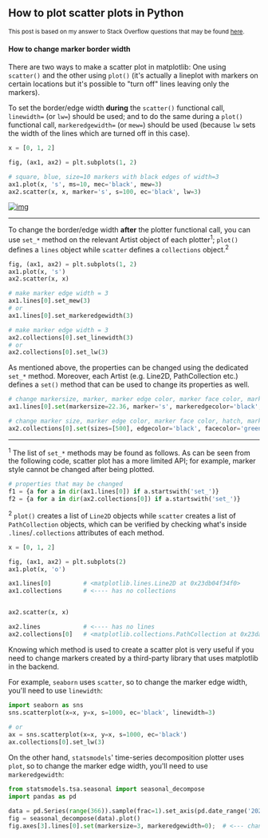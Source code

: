 ## How to plot scatter plots in Python

<sup>This post is based on my answer to Stack Overflow questions that may be found [here](https://stackoverflow.com/a/76838793/19123103). </sup>

#### How to change marker border width

There are two ways to make a scatter plot in matplotlib: One using `scatter()` and the other using `plot()` (it's actually a lineplot with markers on certain locations but it's possible to "turn off" lines leaving only the markers).

To set the border/edge width **during** the `scatter()` functional call, `linewidth=` (or `lw=`) should be used; and to do the same during a `plot()` functional call, `markeredgewidth=` (or `mew=`) should be used (because `lw` sets the width of the lines which are turned off in this case).

```python
x = [0, 1, 2]

fig, (ax1, ax2) = plt.subplots(1, 2)

# square, blue, size=10 markers with black edges of width=3
ax1.plot(x, 's', ms=10, mec='black', mew=3)
ax2.scatter(x, x, marker='s', s=100, ec='black', lw=3)
```

[![img][1]][1]

---

To change the border/edge width **after** the plotter functional call, you can use `set_*` method on the relevant Artist object of each plotter<sup>1</sup>; `plot()` defines a `lines` object while `scatter` defines a `collections` object.<sup>2</sup>

```python
fig, (ax1, ax2) = plt.subplots(1, 2)
ax1.plot(x, 's')
ax2.scatter(x, x)

# make marker edge width = 3
ax1.lines[0].set_mew(3)     
# or
ax1.lines[0].set_markeredgewidth(3)

# make marker edge width = 3
ax2.collections[0].set_linewidth(3)
# or
ax2.collections[0].set_lw(3)
```


As mentioned above, the properties can be changed using the dedicated `set_*` method. Moreover, each Artist (e.g. Line2D, PathCollection etc.) defines a `set()` method that can be used to change its properties as well.

```python
# change markersize, marker, marker edge color, marker face color, marker edge width
ax1.lines[0].set(markersize=22.36, marker='s', markeredgecolor='black', markerfacecolor='green', markeredgewidth=3)

# change marker size, marker edge color, marker face color, hatch, marker edge width
ax2.collections[0].set(sizes=[500], edgecolor='black', facecolor='green', hatch='|', linewidth=3);
```



---

<sup>1</sup> The list of `set_*` methods may be found as follows. As can be seen from the following code, scatter plot has a more limited API; for example, marker style cannot be changed after being plotted.
```python
# properties that may be changed
f1 = {a for a in dir(ax1.lines[0]) if a.startswith('set_')}
f2 = {a for a in dir(ax2.collections[0]) if a.startswith('set_')}
```


<sup>2</sup> `plot()` creates a list of `Line2D` objects while `scatter` creates a list of `PathCollection` objects, which can be verified by checking what's inside `.lines`/`.collections` attributes of each method.

```python
x = [0, 1, 2]

fig, (ax1, ax2) = plt.subplots(2)
ax1.plot(x, 'o')

ax1.lines[0]         # <matplotlib.lines.Line2D at 0x23db04f34f0>
ax1.collections      # <---- has no collections


ax2.scatter(x, x)

ax2.lines            # <---- has no lines
ax2.collections[0]   # <matplotlib.collections.PathCollection at 0x23daff962b0>
```

Knowing which method is used to create a scatter plot is very useful if you need to change markers created by a third-party library that uses matplotlib in the backend. 

For example, `seaborn` uses `scatter`, so to change the marker edge width, you'll need to use `linewidth`:

```python
import seaborn as sns
sns.scatterplot(x=x, y=x, s=1000, ec='black', linewidth=3)
 
# or
ax = sns.scatterplot(x=x, y=x, s=1000, ec='black')
ax.collections[0].set_lw(3)
```

On the other hand, `statsmodels`' time-series decomposition plotter uses `plot`, so to change the marker edge width, you'll need to use `markeredgewidth`:
```python
from statsmodels.tsa.seasonal import seasonal_decompose
import pandas as pd

data = pd.Series(range(366)).sample(frac=1).set_axis(pd.date_range('2022', '2023', freq='D'))
fig = seasonal_decompose(data).plot()
fig.axes[3].lines[0].set(markersize=3, markeredgewidth=0);  # <--- change the marker size and edges of the residual plot
```







  [1]: https://i.stack.imgur.com/5DNbm.png
  [2]: https://i.stack.imgur.com/yiPOr.png